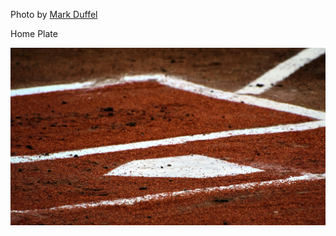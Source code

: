 Photo by [Mark Duffel](https://unsplash.com/@2mduffel)

Home Plate

[![iZtPLrobMFI](./iZtPLrobMFI.webp)](https://unsplash.com/photos/a-baseball-field-with-a-white-line-on-it-iZtPLrobMFI)